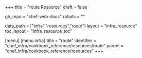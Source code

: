 +++
title = "route Resource"
draft = false

gh_repo = "chef-web-docs"
robots = ""

data_path = ["infra","resources","route"]
layout = "infra_resource"
toc_layout = "infra_resource_toc"


[menu]
  [menu.infra]
    title = "route"
    identifier = "chef_infra/cookbook_reference/resources/route"
    parent = "chef_infra/cookbook_reference/resources"
+++

<!-- The contents of this page are automatically generated from the route.yaml file in the data directory. -->
<!-- To suggest a change, edit the https://github.com/chef/chef/blob/master/lib/chef/resource/route.rb file
      and submit a pull request to the https://github.com/chef/chef repository. -->
